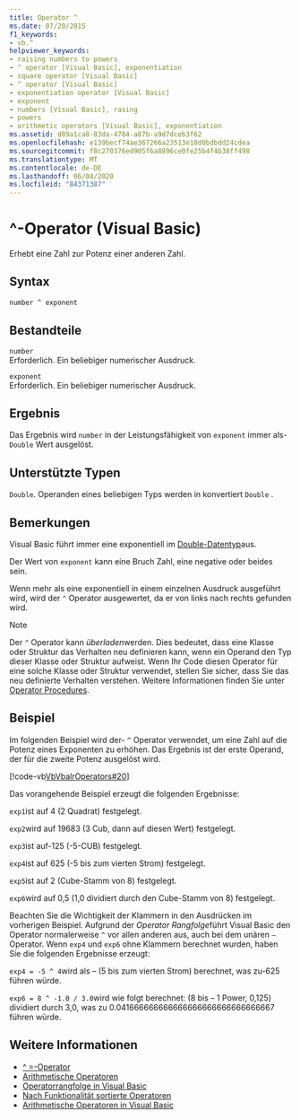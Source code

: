 ```yaml
---
title: Operator ^
ms.date: 07/20/2015
f1_keywords:
- vb.^
helpviewer_keywords:
- raising numbers to powers
- ^ operator [Visual Basic], exponentiation
- square operator [Visual Basic]
- ^ operator [Visual Basic]
- exponentiation operator [Visual Basic]
- exponent
- numbers [Visual Basic], rasing
- powers
- arithmetic operators [Visual Basic], exponentiation
ms.assetid: d89a1ca8-83da-4784-a87b-a9d7dceb3f62
ms.openlocfilehash: e139becf74ae367266a23513e18d0bdbdd24cdea
ms.sourcegitcommit: f8c270376ed905f6a8896ce0fe25b4f4b38ff498
ms.translationtype: MT
ms.contentlocale: de-DE
ms.lasthandoff: 06/04/2020
ms.locfileid: "84371387"
---
```

# <a name="-operator-visual-basic"></a>^-Operator (Visual Basic)

Erhebt eine Zahl zur Potenz einer anderen Zahl.

## <a name="syntax"></a>Syntax

```vb
number ^ exponent
```

## <a name="parts"></a>Bestandteile

`number`\
Erforderlich. Ein beliebiger numerischer Ausdruck.

`exponent`\
Erforderlich. Ein beliebiger numerischer Ausdruck.

## <a name="result"></a>Ergebnis

Das Ergebnis wird `number` in der Leistungsfähigkeit von `exponent` immer als- `Double` Wert ausgelöst.

## <a name="supported-types"></a>Unterstützte Typen

`Double`. Operanden eines beliebigen Typs werden in konvertiert `Double` .

## <a name="remarks"></a>Bemerkungen

Visual Basic führt immer eine exponentiell im [Double-Datentyp](../data-types/double-data-type.md)aus.

Der Wert von `exponent` kann eine Bruch Zahl, eine negative oder beides sein.

Wenn mehr als eine exponentiell in einem einzelnen Ausdruck ausgeführt wird, wird der `^` Operator ausgewertet, da er von links nach rechts gefunden wird.

> [!NOTE]
> Der `^` Operator kann *überladen*werden. Dies bedeutet, dass eine Klasse oder Struktur das Verhalten neu definieren kann, wenn ein Operand den Typ dieser Klasse oder Struktur aufweist. Wenn Ihr Code diesen Operator für eine solche Klasse oder Struktur verwendet, stellen Sie sicher, dass Sie das neu definierte Verhalten verstehen. Weitere Informationen finden Sie unter [Operator Procedures](../../programming-guide/language-features/procedures/operator-procedures.md).

## <a name="example"></a>Beispiel

Im folgenden Beispiel wird der- `^` Operator verwendet, um eine Zahl auf die Potenz eines Exponenten zu erhöhen. Das Ergebnis ist der erste Operand, der für die zweite Potenz ausgelöst wird.

[!code-vb[VbVbalrOperators#20](~/samples/snippets/visualbasic/VS_Snippets_VBCSharp/VbVbalrOperators/VB/Class1.vb#20)]

Das vorangehende Beispiel erzeugt die folgenden Ergebnisse:

`exp1`ist auf 4 (2 Quadrat) festgelegt.

`exp2`wird auf 19683 (3 Cub, dann auf diesen Wert) festgelegt.

`exp3`ist auf-125 (-5-CUB) festgelegt.

`exp4`ist auf 625 (-5 bis zum vierten Strom) festgelegt.

`exp5`ist auf 2 (Cube-Stamm von 8) festgelegt.

`exp6`wird auf 0,5 (1,0 dividiert durch den Cube-Stamm von 8) festgelegt.

Beachten Sie die Wichtigkeit der Klammern in den Ausdrücken im vorherigen Beispiel. Aufgrund der *Operator Rangfolge*führt Visual Basic den Operator normalerweise `^` vor allen anderen aus, auch bei dem unären `–` Operator. Wenn `exp4` und `exp6` ohne Klammern berechnet wurden, haben Sie die folgenden Ergebnisse erzeugt:

`exp4 = -5 ^ 4`wird als – (5 bis zum vierten Strom) berechnet, was zu-625 führen würde.

`exp6 = 8 ^ -1.0 / 3.0`wird wie folgt berechnet: (8 bis – 1 Power, 0,125) dividiert durch 3,0, was zu 0.041666666666666666666666666666667 führen würde.

## <a name="see-also"></a>Weitere Informationen

- [^ =-Operator](exponentiation-assignment-operator.md)
- [Arithmetische Operatoren](arithmetic-operators.md)
- [Operatorrangfolge in Visual Basic](operator-precedence.md)
- [Nach Funktionalität sortierte Operatoren](operators-listed-by-functionality.md)
- [Arithmetische Operatoren in Visual Basic](../../programming-guide/language-features/operators-and-expressions/arithmetic-operators.md)

